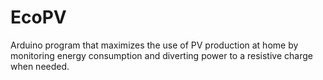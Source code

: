 # EcoPV
Arduino program that maximizes the use of PV production at home by monitoring energy consumption and diverting power to a resistive charge when needed.
